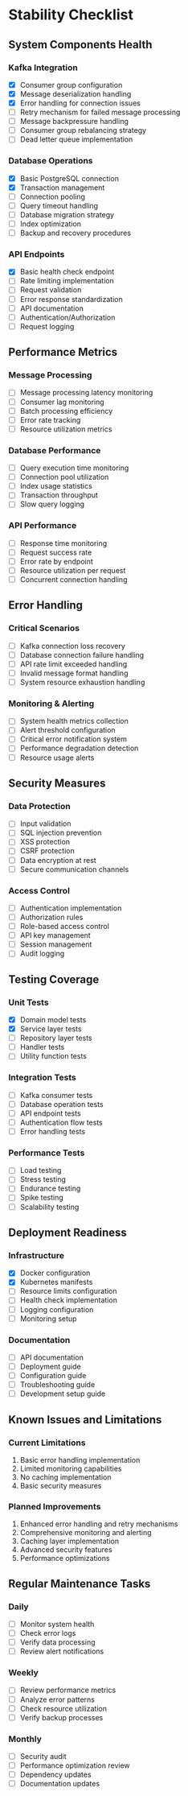 # Stability Checklist

## System Components Health

### Kafka Integration

- [x] Consumer group configuration
- [x] Message deserialization handling
- [x] Error handling for connection issues
- [ ] Retry mechanism for failed message processing
- [ ] Message backpressure handling
- [ ] Consumer group rebalancing strategy
- [ ] Dead letter queue implementation

### Database Operations

- [x] Basic PostgreSQL connection
- [x] Transaction management
- [ ] Connection pooling
- [ ] Query timeout handling
- [ ] Database migration strategy
- [ ] Index optimization
- [ ] Backup and recovery procedures

### API Endpoints

- [x] Basic health check endpoint
- [ ] Rate limiting implementation
- [ ] Request validation
- [ ] Error response standardization
- [ ] API documentation
- [ ] Authentication/Authorization
- [ ] Request logging

## Performance Metrics

### Message Processing

- [ ] Message processing latency monitoring
- [ ] Consumer lag monitoring
- [ ] Batch processing efficiency
- [ ] Error rate tracking
- [ ] Resource utilization metrics

### Database Performance

- [ ] Query execution time monitoring
- [ ] Connection pool utilization
- [ ] Index usage statistics
- [ ] Transaction throughput
- [ ] Slow query logging

### API Performance

- [ ] Response time monitoring
- [ ] Request success rate
- [ ] Error rate by endpoint
- [ ] Resource utilization per request
- [ ] Concurrent connection handling

## Error Handling

### Critical Scenarios

- [ ] Kafka connection loss recovery
- [ ] Database connection failure handling
- [ ] API rate limit exceeded handling
- [ ] Invalid message format handling
- [ ] System resource exhaustion handling

### Monitoring & Alerting

- [ ] System health metrics collection
- [ ] Alert threshold configuration
- [ ] Critical error notification system
- [ ] Performance degradation detection
- [ ] Resource usage alerts

## Security Measures

### Data Protection

- [ ] Input validation
- [ ] SQL injection prevention
- [ ] XSS protection
- [ ] CSRF protection
- [ ] Data encryption at rest
- [ ] Secure communication channels

### Access Control

- [ ] Authentication implementation
- [ ] Authorization rules
- [ ] Role-based access control
- [ ] API key management
- [ ] Session management
- [ ] Audit logging

## Testing Coverage

### Unit Tests

- [x] Domain model tests
- [x] Service layer tests
- [ ] Repository layer tests
- [ ] Handler tests
- [ ] Utility function tests

### Integration Tests

- [ ] Kafka consumer tests
- [ ] Database operation tests
- [ ] API endpoint tests
- [ ] Authentication flow tests
- [ ] Error handling tests

### Performance Tests

- [ ] Load testing
- [ ] Stress testing
- [ ] Endurance testing
- [ ] Spike testing
- [ ] Scalability testing

## Deployment Readiness

### Infrastructure

- [x] Docker configuration
- [x] Kubernetes manifests
- [ ] Resource limits configuration
- [ ] Health check implementation
- [ ] Logging configuration
- [ ] Monitoring setup

### Documentation

- [ ] API documentation
- [ ] Deployment guide
- [ ] Configuration guide
- [ ] Troubleshooting guide
- [ ] Development setup guide

## Known Issues and Limitations

### Current Limitations

1. Basic error handling implementation
2. Limited monitoring capabilities
3. No caching implementation
4. Basic security measures

### Planned Improvements

1. Enhanced error handling and retry mechanisms
2. Comprehensive monitoring and alerting
3. Caching layer implementation
4. Advanced security features
5. Performance optimizations

## Regular Maintenance Tasks

### Daily

- [ ] Monitor system health
- [ ] Check error logs
- [ ] Verify data processing
- [ ] Review alert notifications

### Weekly

- [ ] Review performance metrics
- [ ] Analyze error patterns
- [ ] Check resource utilization
- [ ] Verify backup processes

### Monthly

- [ ] Security audit
- [ ] Performance optimization review
- [ ] Dependency updates
- [ ] Documentation updates
